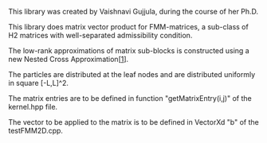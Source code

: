 This library was created by Vaishnavi Gujjula, during the course of her Ph.D.

This library does matrix vector product for FMM-matrices, a sub-class of H2 matrices with well-separated admissibility condition.

The low-rank approximations of matrix sub-blocks is constructed using a new Nested Cross Approximation[[1](https://arxiv.org/abs/2203.14832)].

The particles are distributed at the leaf nodes and are distributed uniformly in square [-L,L]^2.

The matrix entries are to be defined in function "getMatrixEntry(i,j)" of the kernel.hpp file.

The vector to be applied to the matrix is to be defined in VectorXd "b" of the testFMM2D.cpp.
